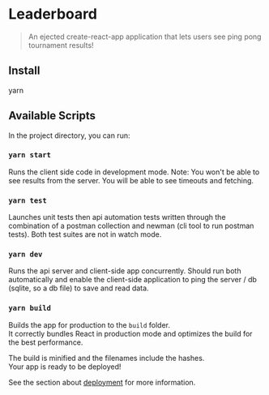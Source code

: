# Leaderboard
> An ejected create-react-app application that lets users see ping pong tournament results!


## Install

yarn

## Available Scripts

In the project directory, you can run:

### `yarn start`

Runs the client side code in development mode.  Note: You won't be able to see results from the server.  You will be able to see timeouts and fetching.

### `yarn test`

Launches unit tests then api automation tests written through the combination of a postman collection and newman (cli tool to run postman tests).  Both test suites are not in watch mode.

### `yarn dev`

Runs the api server and client-side app concurrently.  Should run both automatically and enable the client-side application to ping the server / db (sqlite, so a db file) to save and read data.


### `yarn build`

Builds the app for production to the `build` folder.\
It correctly bundles React in production mode and optimizes the build for the best performance.

The build is minified and the filenames include the hashes.\
Your app is ready to be deployed!

See the section about [deployment](https://facebook.github.io/create-react-app/docs/deployment) for more information.

